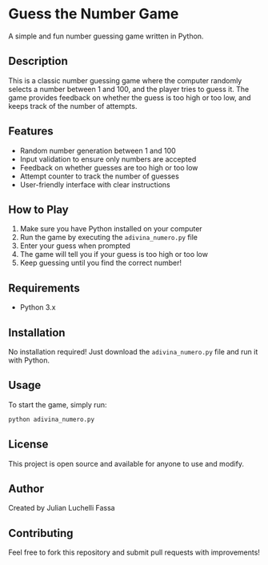 # Guess the Number Game

A simple and fun number guessing game written in Python.

## Description

This is a classic number guessing game where the computer randomly selects a number between 1 and 100, and the player tries to guess it. The game provides feedback on whether the guess is too high or too low, and keeps track of the number of attempts.

## Features

- Random number generation between 1 and 100
- Input validation to ensure only numbers are accepted
- Feedback on whether guesses are too high or too low
- Attempt counter to track the number of guesses
- User-friendly interface with clear instructions

## How to Play

1. Make sure you have Python installed on your computer
2. Run the game by executing the `adivina_numero.py` file
3. Enter your guess when prompted
4. The game will tell you if your guess is too high or too low
5. Keep guessing until you find the correct number!

## Requirements

- Python 3.x

## Installation

No installation required! Just download the `adivina_numero.py` file and run it with Python.

## Usage

To start the game, simply run:

```bash
python adivina_numero.py
```

## License

This project is open source and available for anyone to use and modify.

## Author

Created by Julian Luchelli Fassa

## Contributing

Feel free to fork this repository and submit pull requests with improvements! 